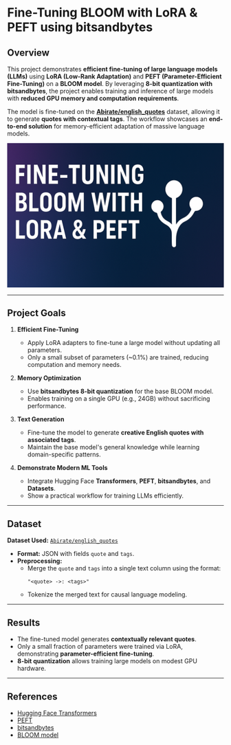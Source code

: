 # Fine-Tuning BLOOM with LoRA & PEFT using bitsandbytes

## Overview

This project demonstrates **efficient fine-tuning of large language models (LLMs)** using **LoRA (Low-Rank Adaptation)** and **PEFT (Parameter-Efficient Fine-Tuning)** on a **BLOOM model**. By leveraging **8-bit quantization with bitsandbytes**, the project enables training and inference of large models with **reduced GPU memory and computation requirements**.

The model is fine-tuned on the **[Abirate/english_quotes](https://huggingface.co/datasets/Abirate/english_quotes)** dataset, allowing it to generate **quotes with contextual tags**. The workflow showcases an **end-to-end solution** for memory-efficient adaptation of massive language models.

![Project Demo](img.png)  

---

## Project Goals

1. **Efficient Fine-Tuning**
   - Apply LoRA adapters to fine-tune a large model without updating all parameters.
   - Only a small subset of parameters (~0.1%) are trained, reducing computation and memory needs.

2. **Memory Optimization**
   - Use **bitsandbytes 8-bit quantization** for the base BLOOM model.
   - Enables training on a single GPU (e.g., 24GB) without sacrificing performance.

3. **Text Generation**
   - Fine-tune the model to generate **creative English quotes with associated tags**.
   - Maintain the base model's general knowledge while learning domain-specific patterns.

4. **Demonstrate Modern ML Tools**
   - Integrate Hugging Face **Transformers**, **PEFT**, **bitsandbytes**, and **Datasets**.
   - Show a practical workflow for training LLMs efficiently.

---

## Dataset

**Dataset Used:** [`Abirate/english_quotes`](https://huggingface.co/datasets/Abirate/english_quotes)

- **Format:** JSON with fields `quote` and `tags`.
- **Preprocessing:**  
  - Merge the `quote` and `tags` into a single text column using the format:  
    ```
    "<quote> ->: <tags>"
    ```
  - Tokenize the merged text for causal language modeling.

---

## Results

- The fine-tuned model generates **contextually relevant quotes**.
- Only a small fraction of parameters were trained via LoRA, demonstrating **parameter-efficient fine-tuning**.
- **8-bit quantization** allows training large models on modest GPU hardware.

---

## References

- [Hugging Face Transformers](https://huggingface.co/docs/transformers)  
- [PEFT](https://github.com/huggingface/peft)  
- [bitsandbytes](https://github.com/TimDettmers/bitsandbytes)  
- [BLOOM model](https://huggingface.co/bigscience/bloom)
